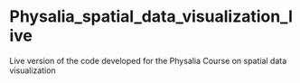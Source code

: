 # Physalia_spatial_data_visualization_live
Live version of the code developed for the Physalia Course on spatial data visualization
